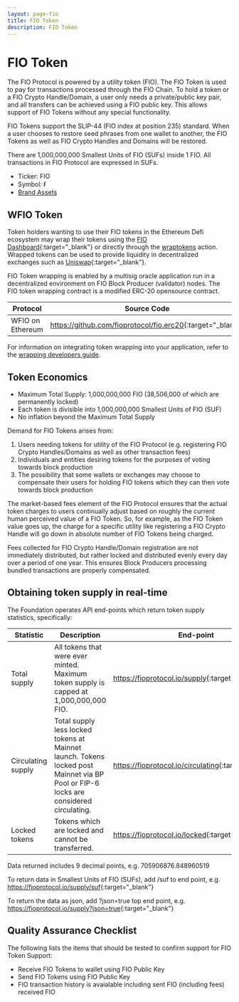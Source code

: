 ```yaml
---
layout: page-fio
title: FIO Token
description: FIO Token
---
```

# FIO Token

The FIO Protocol is powered by a utility token (FIO). The FIO Token is used to pay for transactions processed through the FIO Chain. To hold a token or a FIO Crypto Handle/Domain, a user only needs a private/public key pair, and all transfers can be achieved using a FIO public key. This allows support of FIO Tokens without any special functionality. 

FIO Tokens support the SLIP-44 (FIO index at position 235) standard. When a user chooses to restore seed phrases from one wallet to another, the FIO Tokens as well as FIO Crypto Handles and Domains will be restored. 

There are 1,000,000,000 Smallest Units of FIO (SUFs) inside 1 FIO. All transactions in FIO Protocol are expressed in SUFs.

* Ticker: FIO
* Symbol: ᵮ
* [Brand Assets](https://fioprotocol.io/brand-assets/)

## WFIO Token

Token holders wanting to use their FIO tokens in the Ethereum Defi ecosystem may wrap their tokens using the [FIO Dashboard](https://dashboard.fioprotocol.io){:target="_blank"}  or directly through the [wraptokens]({{site.baseurl}}/pages/api/fio-api/#options-wraptokens) action. Wrapped tokens can be used to provide liquidity in decentralized exchanges such as [Uniswap](https://info.uniswap.org/#/pools/0x937d916a12de773043139e79e58da8a4b93623ed){:target="_blank"}.

FIO Token wrapping is enabled by a multisig oracle application run in a decentralized environment on FIO Block Producer (validator) nodes. The FIO token wrapping contract is a modified ERC-20 opensource contract.

|Protocol|Source Code |Mainnet Contract |
|---|---|---|
|WFIO on Ethereum|<https://github.com/fioprotocol/fio.erc20>{:target="_blank"} |[0xbEA269038Eb75BdAB47a9C04D0F5c572d94b93D5](https://etherscan.io/address/0xbEA269038Eb75BdAB47a9C04D0F5c572d94b93D5){:target="_blank"}|

For information on integrating token wrapping into your application, refer to the [wrapping developers guide]({{site.baseurl}}/docs/integration-guide/wrapping).
## Token Economics

* Maximum Total Supply: 1,000,000,000 FIO (38,506,000 of which are permanently locked)
* Each token is divisible into 1,000,000,000 Smallest Units of FIO (SUF)
* No inflation beyond the Maximum Total Supply

Demand for FIO Tokens arises from: 

1. Users needing tokens for utility of the FIO Protocol (e.g. registering FIO Crypto Handles/Domains as well as other transaction fees) 
2. Individuals and entities desiring tokens for the purposes of voting towards block production
3. The possibility that some wallets or exchanges may choose to compensate their users for holding FIO tokens which they can then vote towards block production

The market-based fees element of the FIO Protocol ensures that the actual token charges to users continually adjust based on roughly the current human perceived value of a FIO Token. So, for example, as the FIO Token value goes up, the charge for a specific utility like registering a FIO Crypto Handle will go down in absolute number of FIO Tokens being charged.

Fees collected for FIO Crypto Handle/Domain registration are not immediately distributed, but rather locked and distributed evenly every day over a period of one year. This ensures Block Producers processing bundled transactions are properly compensated.

## Obtaining token supply in real-time

The Foundation operates API end-points which return token supply statistics, specifically:

|Statistic |Description |End-point|
|---|---|---|
|Total supply	|All tokens that were ever minted. Maximum token supply is capped at 1,000,000,000 FIO.	|<https://fioprotocol.io/supply>{:target="_blank"} |
|Circulating supply	|Total supply less locked tokens at Mainnet launch.	 Tokens locked post Mainnet via BP Pool or FIP-6 locks are considered circulating.|<https://fioprotocol.io/circulating>{:target="_blank"} |
|Locked tokens	|Tokens which are locked and cannot be transferred.	|<https://fioprotocol.io/locked>{:target="_blank"} |

Data returned includes 9 decimal points, e.g. 705906876.848960519

To return data in Smallest Units of FIO (SUFs), add /suf to end point, e.g. <https://fioprotocol.io/supply/suf>{:target="_blank"}

To return the data as json, add ?json=true top end point, e.g. <https://fioprotocol.io/supply?json=true>{:target="_blank"}
## Quality Assurance Checklist

The following lists the items that should be tested to confirm support for FIO Token Support:
-  Receive FIO Tokens to wallet using FIO Public Key
-  Send FIO Tokens using FIO Public Key
-  FIO transaction history is avaialable including sent FIO (including fees) received FIO